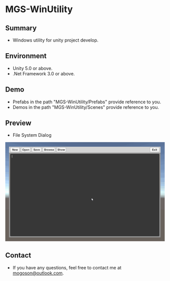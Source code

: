 # MGS-WinUtility

## Summary
- Windows utility for unity project develop.

## Environment
- Unity 5.0 or above.
- .Net Framework 3.0 or above.

## Demo
- Prefabs in the path "MGS-WinUtility/Prefabs" provide reference to you.
- Demos in the path "MGS-WinUtility/Scenes" provide reference to you.

## Preview
- File System Dialog

![File System Dialog](./Attachment/README_Image/FileSystemDialog.gif)

## Contact
- If you have any questions, feel free to contact me at mogoson@outlook.com.